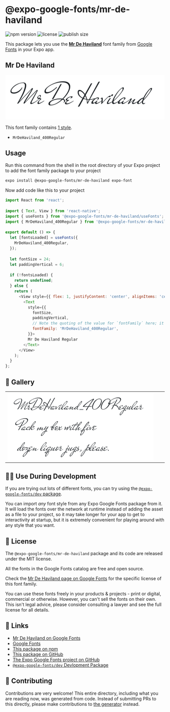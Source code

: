 # @expo-google-fonts/mr-de-haviland

![npm version](https://flat.badgen.net/npm/v/@expo-google-fonts/mr-de-haviland)
![license](https://flat.badgen.net/github/license/expo/google-fonts)
![publish size](https://flat.badgen.net/packagephobia/install/@expo-google-fonts/mr-de-haviland)

This package lets you use the [**Mr De Haviland**](https://fonts.google.com/specimen/Mr+De+Haviland) font family from [Google Fonts](https://fonts.google.com/) in your Expo app.

## Mr De Haviland

![Mr De Haviland](./font-family.png)

This font family contains [1 style](#-gallery).

- `MrDeHaviland_400Regular`

## Usage

Run this command from the shell in the root directory of your Expo project to add the font family package to your project
```sh
expo install @expo-google-fonts/mr-de-haviland expo-font
```

Now add code like this to your project
```js
import React from 'react';

import { Text, View } from 'react-native';
import { useFonts } from '@expo-google-fonts/mr-de-haviland/useFonts';
import { MrDeHaviland_400Regular } from '@expo-google-fonts/mr-de-haviland/400Regular';

export default () => {
  let [fontsLoaded] = useFonts({
    MrDeHaviland_400Regular,
  });

  let fontSize = 24;
  let paddingVertical = 6;

  if (!fontsLoaded) {
    return undefined;
  } else {
    return (
      <View style={{ flex: 1, justifyContent: 'center', alignItems: 'center' }}>
        <Text
          style={{
            fontSize,
            paddingVertical,
            // Note the quoting of the value for `fontFamily` here; it expects a string!
            fontFamily: 'MrDeHaviland_400Regular',
          }}>
          Mr De Haviland Regular
        </Text>
      </View>
    );
  }
};

```

## 🔡 Gallery


||||
|-|-|-|
|![MrDeHaviland_400Regular](./MrDeHaviland_400Regular.ttf.png)||||


## 👩‍💻 Use During Development

If you are trying out lots of different fonts, you can try using the [`@expo-google-fonts/dev` package](https://github.com/expo/google-fonts/tree/master/font-packages/dev#readme).

You can import *any* font style from any Expo Google Fonts package from it. It will load the fonts
over the network at runtime instead of adding the asset as a file to your project, so it may take longer
for your app to get to interactivity at startup, but it is extremely convenient
for playing around with any style that you want.

## 📖 License

The `@expo-google-fonts/mr-de-haviland` package and its code are released under the MIT license.

All the fonts in the Google Fonts catalog are free and open source.

Check the [Mr De Haviland page on Google Fonts](https://fonts.google.com/specimen/Mr+De+Haviland) for the specific license of this font family.

You can use these fonts freely in your products & projects - print or digital, commercial or otherwise. However, you can't sell the fonts on their own. This isn't legal advice, please consider consulting a lawyer and see the full license for all details.

## 🔗 Links

- [Mr De Haviland on Google Fonts](https://fonts.google.com/specimen/Mr+De+Haviland)
- [Google Fonts](https://fonts.google.com/)
- [This package on npm](https://www.npmjs.com/package/@expo-google-fonts/mr-de-haviland)
- [This package on GitHub](https://github.com/expo/google-fonts/tree/master/font-packages/mr-de-haviland)
- [The Expo Google Fonts project on GitHub](https://github.com/expo/google-fonts)
- [`@expo-google-fonts/dev` Devlopment Package](https://github.com/expo/google-fonts/tree/master/font-packages/dev)

## 🤝 Contributing

Contributions are very welcome! This entire directory, including what you are reading now, was generated from code. Instead of submitting PRs to this directly, please make contributions to [the generator](https://github.com/expo/google-fonts/tree/master/packages/generator) instead.
